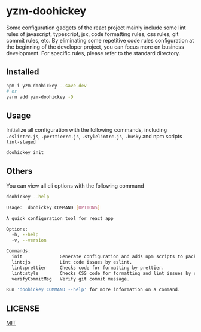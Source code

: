 # yzm-doohickey

Some configuration gadgets of the react project mainly include some lint rules of javascript, typescript, jsx, code formatting rules, css rules, git commit rules, etc. By eliminating some repetitive code rules configuration at the beginning of the developer project, you can focus more on business development. For specific rules, please refer to the standard directory.

## Installed

```bash
npm i yzm-doohickey --save-dev
# or
yarn add yzm-doohickey -D
```

## Usage

Initialize all configuration with the following commands, including `.eslintrc.js`, `.perttierrc.js`, `.stylelintrc.js`, `.husky` and npm scripts `lint-staged`

```bash
doohickey init
```

## Others

You can view all cli options with the following command

```bash
doohickey --help
```

```bash
Usage:  doohickey COMMAND [OPTIONS]

A quick configuration tool for react app

Options:
  -h, --help
  -v, --version

Commands:
  init              Generate configuration and adds npm scripts to package.json.
  lint:js           Lint code issues by eslint.
  lint:prettier     Checks code for formatting by prettier.
  lint:style        Checks CSS code for formatting and lint issues by stylelint.
  verifyCommitMsg   Verify git commit message.

Run 'doohickey COMMAND --help' for more information on a command.
```

## LICENSE

[MIT](./LICENSE)
